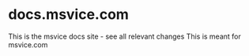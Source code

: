 # docs.msvice.com
This is the msvice docs site - see all relevant changes
This is meant for msvice.com
